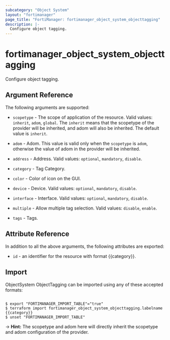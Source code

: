 ```yaml
---
subcategory: "Object System"
layout: "fortimanager"
page_title: "FortiManager: fortimanager_object_system_objecttagging"
description: |-
  Configure object tagging.
---
```


# fortimanager_object_system_objecttagging
Configure object tagging.

## Argument Reference


The following arguments are supported:

* `scopetype` - The scope of application of the resource. Valid values: `inherit`, `adom`, `global`. The `inherit` means that the scopetype of the provider will be inherited, and adom will also be inherited. The default value is `inherit`.
* `adom` - Adom. This value is valid only when the `scopetype` is `adom`, otherwise the value of adom in the provider will be inherited.

* `address` - Address. Valid values: `optional`, `mandatory`, `disable`.

* `category` - Tag Category.
* `color` - Color of icon on the GUI.
* `device` - Device. Valid values: `optional`, `mandatory`, `disable`.

* `interface` - Interface. Valid values: `optional`, `mandatory`, `disable`.

* `multiple` - Allow multiple tag selection. Valid values: `disable`, `enable`.

* `tags` - Tags.


## Attribute Reference

In addition to all the above arguments, the following attributes are exported:
* `id` - an identifier for the resource with format {{category}}.

## Import

ObjectSystem ObjectTagging can be imported using any of these accepted formats:
```

$ export "FORTIMANAGER_IMPORT_TABLE"="true"
$ terraform import fortimanager_object_system_objecttagging.labelname {{category}}
$ unset "FORTIMANAGER_IMPORT_TABLE"
```
-> **Hint:** The scopetype and adom here will directly inherit the scopetype and adom configuration of the provider.
